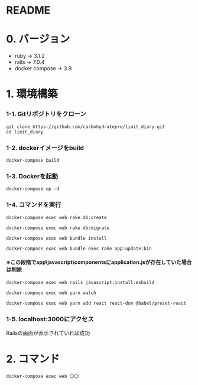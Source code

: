 # README

# 0. バージョン
- ruby -> 3.1.2
- rails -> 7.0.4
- docker compose -> 3.9

# 1. 環境構築
### 1-1. Gitリポジトリをクローン
```text
git clone https://github.com/carbohydratepro/limit_diary.git
cd limit_diary
```

### 1-2. dockerイメージをbuild
```text
docker-compose build
```

### 1-3. Dockerを起動
```text
docker-compose up -d
```

### 1-4. コマンドを実行
```text
docker-compose exec web rake db:create

docker-compose exec web rake db:migrate

docker-compose exec web bundle install

docker-compose exec web bundle exec rake app:update:bin
```

#### ※この段階でapp\javascript\componentsにapplication.jsが存在していた場合は削除
```text
docker-compose exec web rails javascript:install:esbuild

docker-compose exec web yarn watch

docker-compose exec web yarn add react react-dom @babel/preset-react

```

### 1-5. localhost:3000にアクセス
Railsの画面が表示されていれば成功


# 2. コマンド
```text
docker-compose exec web 〇〇
```


